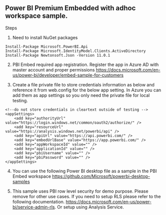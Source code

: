 ## Power BI Premium Embedded with adhoc workspace sample.
Steps

1. Need to install NuGet packages 
```
Install-Package Microsoft.PowerBI.Api
Install-Package Microsoft.IdentityModel.Clients.ActiveDirectory
Install-Package Newtonsoft.Json -Version 11.0.1
```
2. PBI Embed required app registration. Register the app in Azure AD with master account and proper permissions
https://docs.microsoft.com/en-us/power-bi/developer/embed-sample-for-customers

3. Create a file private file to store credentials information as below and reference it from web.config for the below app setting. In Azure you can add them as app settings so you only need the private file for local testing.
```
<!--do not store credentials in cleartext outside of testing -->
<appSettings>
	<add key="authorityUrl" value="https://login.windows.net/common/oauth2/authorize/" />
	<add key="resourceUrl" value="https://analysis.windows.net/powerbi/api" />
	<add key="apiUrl" value="https://api.powerbi.com/" />
	<add key="embedUrlBase" value="https://app.powerbi.com/" />
	<add key="appWorkspaceId" value="" />
	<add key="applicationId" value="" />
	<add key="pbiUsername" value="" />
	<add key="pbiPassword" value="" />
</appSettings>
```
4. You can use the following Power BI desktop file as a sample in the PBI Embed workspace
https://github.com/Microsoft/powerbi-desktop-samples

5. This sample uses PBI row level security for demo purpose. Please remove for other use cases. If you need to setup RLS please refer to the following documentation. https://docs.microsoft.com/en-us/power-bi/service-admin-rls. Or setup using Analysis Service.

